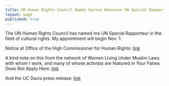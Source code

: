 ```yaml
---
title: UN Human Rights Council Names Karima Bennoune UN Special Rapporteur in the Field of Cultural Rights
layout: page
published: true
---
```


The UN Human Rights Council has named me UN Special Rapporteur in the field of cultural rights. My appointment will begin Nov. 1.

Notice at Office of the High Commissioner for Human Rights: [link](http://www.ohchr.org/EN/NewsEvents/Pages/DisplayNews.aspx?NewsID=16562&LangID=E)

A kind note on this from the network of Women Living Under Muslim Laws with whom I work, and many of whose activists are featured in Your Fatwa Does Not Apply Here: [link](http://www.wluml.org/news/board-member-karima-bennoune-appointed-special-rapporteur-field-cultural-rights-united-nations-)

And the UC Davis press release: [link](http://news.ucdavis.edu/search/news_detail.lasso?id=11315)